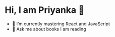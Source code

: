 # Hi, I am Priyanka 🤠

- 🌱 I’m currently mastering React and JavaScript
- 💬 Ask me about books I am reading


